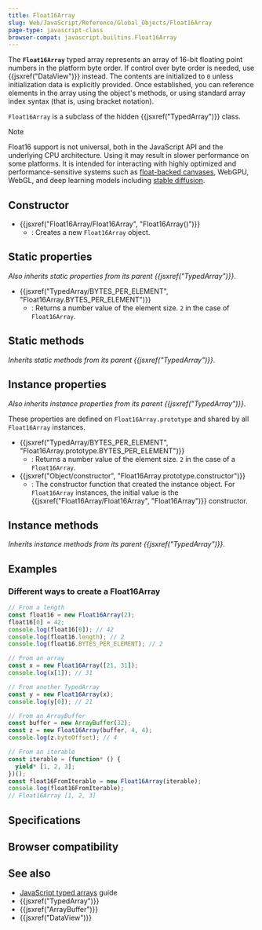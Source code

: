 ```yaml
---
title: Float16Array
slug: Web/JavaScript/Reference/Global_Objects/Float16Array
page-type: javascript-class
browser-compat: javascript.builtins.Float16Array
---
```




The **`Float16Array`** typed array represents an array of 16-bit floating point numbers in the platform byte order. If control over byte order is needed, use {{jsxref("DataView")}} instead. The contents are initialized to `0` unless initialization data is explicitly provided. Once established, you can reference elements in the array using the object's methods, or using standard array index syntax (that is, using bracket notation).

`Float16Array` is a subclass of the hidden {{jsxref("TypedArray")}} class.

> [!NOTE]
> Float16 support is not universal, both in the JavaScript API and the underlying CPU architecture. Using it may result in slower performance on some platforms. It is intended for interacting with highly optimized and performance-sensitive systems such as [float-backed canvases](https://github.com/w3c/ColorWeb-CG/blob/main/canvas_float.md), WebGPU, WebGL, and deep learning models including [stable diffusion](https://github.com/huggingface/blog/blob/main/stable_diffusion.md).

## Constructor

- {{jsxref("Float16Array/Float16Array", "Float16Array()")}}
  - : Creates a new `Float16Array` object.

## Static properties

_Also inherits static properties from its parent {{jsxref("TypedArray")}}_.

- {{jsxref("TypedArray/BYTES_PER_ELEMENT", "Float16Array.BYTES_PER_ELEMENT")}}
  - : Returns a number value of the element size. `2` in the case of `Float16Array`.

## Static methods

_Inherits static methods from its parent {{jsxref("TypedArray")}}_.

## Instance properties

_Also inherits instance properties from its parent {{jsxref("TypedArray")}}_.

These properties are defined on `Float16Array.prototype` and shared by all `Float16Array` instances.

- {{jsxref("TypedArray/BYTES_PER_ELEMENT", "Float16Array.prototype.BYTES_PER_ELEMENT")}}
  - : Returns a number value of the element size. `2` in the case of a `Float16Array`.
- {{jsxref("Object/constructor", "Float16Array.prototype.constructor")}}
  - : The constructor function that created the instance object. For `Float16Array` instances, the initial value is the {{jsxref("Float16Array/Float16Array", "Float16Array")}} constructor.

## Instance methods

_Inherits instance methods from its parent {{jsxref("TypedArray")}}_.

## Examples

### Different ways to create a Float16Array

```js
// From a length
const float16 = new Float16Array(2);
float16[0] = 42;
console.log(float16[0]); // 42
console.log(float16.length); // 2
console.log(float16.BYTES_PER_ELEMENT); // 2

// From an array
const x = new Float16Array([21, 31]);
console.log(x[1]); // 31

// From another TypedArray
const y = new Float16Array(x);
console.log(y[0]); // 21

// From an ArrayBuffer
const buffer = new ArrayBuffer(32);
const z = new Float16Array(buffer, 4, 4);
console.log(z.byteOffset); // 4

// From an iterable
const iterable = (function* () {
  yield* [1, 2, 3];
})();
const float16FromIterable = new Float16Array(iterable);
console.log(float16FromIterable);
// Float16Array [1, 2, 3]
```

## Specifications



## Browser compatibility



## See also

- [JavaScript typed arrays](/Web/JavaScript/Guide/Typed_arrays) guide
- {{jsxref("TypedArray")}}
- {{jsxref("ArrayBuffer")}}
- {{jsxref("DataView")}}
